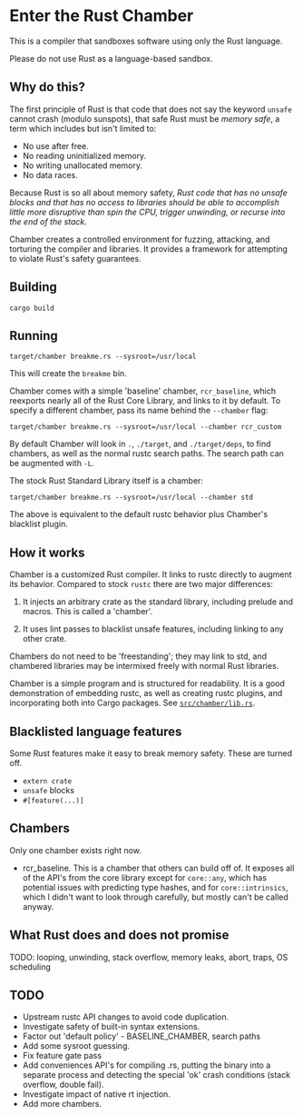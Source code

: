 # Enter the Rust Chamber

This is a compiler that sandboxes software using only the Rust language.

Please do not use Rust as a language-based sandbox.


## Why do this?

The first principle of Rust is that code that does not say the keyword `unsafe` cannot crash (modulo sunspots),
that safe Rust must be *memory safe*,
a term which includes but isn't limited to:

* No use after free.
* No reading uninitialized memory.
* No writing unallocated memory.
* No data races.

Because Rust is so all about memory safety,
*Rust code that has no unsafe blocks and that has no access to libraries
should be able to accomplish little more disruptive than spin the CPU,
trigger unwinding, or recurse into the end of the stack.*

Chamber creates a controlled environment for fuzzing, attacking, and torturing the compiler and libraries.
It provides a framework for attempting to violate Rust's safety guarantees.


## Building

`cargo build`


## Running

```
target/chamber breakme.rs --sysroot=/usr/local
```

This will create the `breakme` bin.

Chamber comes with a simple 'baseline' chamber, `rcr_baseline`,
which reexports nearly all of the Rust Core Library,
and links to it by default.
To specify a different chamber,
pass its name behind the `--chamber` flag:

```
target/chamber breakme.rs --sysroot=/usr/local --chamber rcr_custom
```

By default Chamber will look in `.`, `./target`, and `./target/deps`,
to find chambers, as well as the normal rustc search paths.
The search path can be augmented with `-L`.

The stock Rust Standard Library itself is a chamber:

```
target/chamber breakme.rs --sysroot=/usr/local --chamber std
```

The above is equivalent to the default rustc behavior plus Chamber's blacklist plugin.


## How it works

Chamber is a customized Rust compiler.
It links to rustc directly to augment its behavior.
Compared to stock `rustc` there are two major differences:

1. It injects an arbitrary crate as the standard library, including
   prelude and macros. This is called a 'chamber'.

2. It uses lint passes to blacklist unsafe features, including
   linking to any other crate.

Chambers do not need to be 'freestanding';
they may link to std,
and chambered libraries may be intermixed freely with normal Rust libraries.

Chamber is a simple program and is structured for readability.
It is a good demonstration of embedding rustc, as well as creating rustc plugins,
and incorporating both into Cargo packages.
See [`src/chamber/lib.rs`](src/chamber/lib.rs).


## Blacklisted language features

Some Rust features make it easy to break memory safety.
These are turned off.

* `extern crate`
* `unsafe` blocks
* `#[feature(...)]`


## Chambers

Only one chamber exists right now.

* rcr_baseline. This is a chamber that others can build off of. It
  exposes all of the API's from the core library except for
  `core::any`, which has potential issues with predicting type hashes,
  and for `core::intrinsics`, which I didn't want to look through
  carefully, but mostly can't be called anyway.


## What Rust does and does not promise

TODO: looping, unwinding, stack overflow, memory leaks, abort, traps,
OS scheduling


## TODO

* Upstream rustc API changes to avoid code duplication.
* Investigate safety of built-in syntax extensions.
* Factor out 'default policy' - BASELINE_CHAMBER, search paths
* Add some sysroot guessing.
* Fix feature gate pass
* Add conveniences API's for compiling .rs, putting the binary into a
  separate process and detecting the special 'ok' crash conditions
  (stack overflow, double fail).
* Investigate impact of native rt injection.
* Add more chambers.
